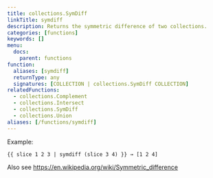 ```yaml
---
title: collections.SymDiff
linkTitle: symdiff
description: Returns the symmetric difference of two collections.
categories: [functions]
keywords: []
menu:
  docs:
    parent: functions
function:
  aliases: [symdiff]
  returnType: any
  signatures: [COLLECTION | collections.SymDiff COLLECTION]
relatedFunctions:
  - collections.Complement
  - collections.Intersect
  - collections.SymDiff
  - collections.Union
aliases: [/functions/symdiff]
---
```


Example:

```go-html-template
{{ slice 1 2 3 | symdiff (slice 3 4) }} → [1 2 4]
```

Also see https://en.wikipedia.org/wiki/Symmetric_difference

